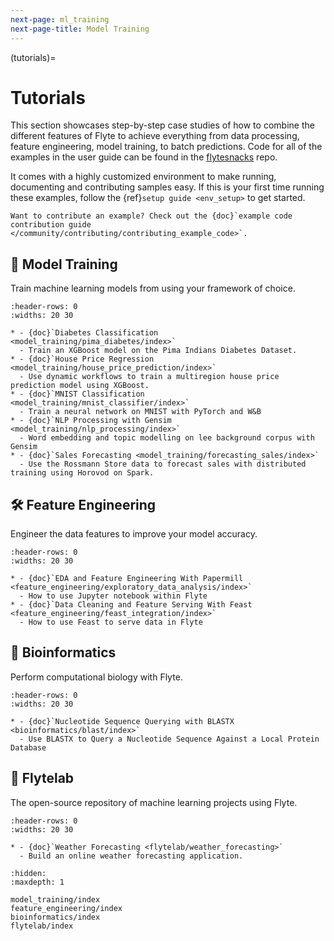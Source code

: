 ```yaml
---
next-page: ml_training
next-page-title: Model Training
---
```


(tutorials)=

# Tutorials

This section showcases step-by-step case studies of how to combine the different
features of Flyte to achieve everything from data processing, feature engineering,
model training, to batch predictions. Code for all of the examples in the user
guide can be found in the [flytesnacks](https://github.com/flyteorg/flytesnacks) repo.

It comes with a highly customized environment to make running, documenting and
contributing samples easy. If this is your first time running these examples, follow the
{ref}`setup guide <env_setup>` to get started.

```{note}
Want to contribute an example? Check out the {doc}`example code contribution guide </community/contributing/contributing_example_code>`.
```

## 🤖 Model Training

Train machine learning models from using your framework of choice.

```{list-table}
:header-rows: 0
:widths: 20 30

* - {doc}`Diabetes Classification <model_training/pima_diabetes/index>`
  - Train an XGBoost model on the Pima Indians Diabetes Dataset.
* - {doc}`House Price Regression <model_training/house_price_prediction/index>`
  - Use dynamic workflows to train a multiregion house price prediction model using XGBoost.
* - {doc}`MNIST Classification <model_training/mnist_classifier/index>`
  - Train a neural network on MNIST with PyTorch and W&B
* - {doc}`NLP Processing with Gensim <model_training/nlp_processing/index>`
  - Word embedding and topic modelling on lee background corpus with Gensim
* - {doc}`Sales Forecasting <model_training/forecasting_sales/index>`
  - Use the Rossmann Store data to forecast sales with distributed training using Horovod on Spark.
```

## 🛠 Feature Engineering

Engineer the data features to improve your model accuracy.

```{list-table}
:header-rows: 0
:widths: 20 30

* - {doc}`EDA and Feature Engineering With Papermill <feature_engineering/exploratory_data_analysis/index>`
  - How to use Jupyter notebook within Flyte
* - {doc}`Data Cleaning and Feature Serving With Feast <feature_engineering/feast_integration/index>`
  - How to use Feast to serve data in Flyte
```

## 🧪 Bioinformatics

Perform computational biology with Flyte.

```{list-table}
:header-rows: 0
:widths: 20 30

* - {doc}`Nucleotide Sequence Querying with BLASTX <bioinformatics/blast/index>`
  - Use BLASTX to Query a Nucleotide Sequence Against a Local Protein Database
```

## 🔬 Flytelab

The open-source repository of machine learning projects using Flyte.

```{list-table}
:header-rows: 0
:widths: 20 30

* - {doc}`Weather Forecasting <flytelab/weather_forecasting>`
  - Build an online weather forecasting application.
```

```{toctree}
:hidden:
:maxdepth: 1

model_training/index
feature_engineering/index
bioinformatics/index
flytelab/index
```
